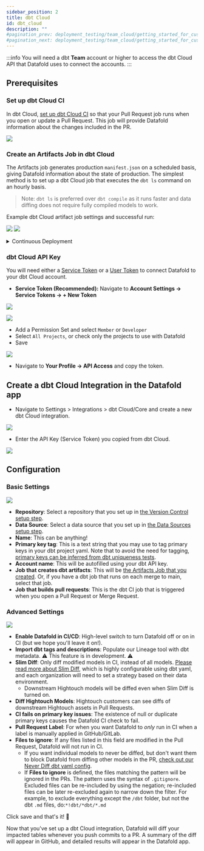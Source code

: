 ```yaml
---
sidebar_position: 2
title: dbt Cloud
id: dbt_cloud
description: ""
#pagination_prev: deployment_testing/team_cloud/getting_started_for_customers/version_control
#pagination_next: deployment_testing/team_cloud/getting_started_for_customers/data_apps
---
```

:::info
You will need a dbt **Team** account or higher to access the dbt Cloud API that Datafold uses to connect the accounts.
:::

## Prerequisites

### Set up dbt Cloud CI

In dbt Cloud, [set up dbt Cloud CI](https://docs.getdbt.com/docs/deploy/ci-jobs#set-up-ci-jobs) so that your Pull Request job runs when you open or update a Pull Request. This job will provide Datafold information about the changes included in the PR.

![](../../../../../static/img/dbt_cloud_pr_job.png) 

### Create an Artifacts Job in dbt Cloud

The Artifacts job generates production `manifest.json` on a scheduled basis, giving Datafold information about the state of production. The simplest method is to set up a dbt Cloud job that executes the `dbt ls` command on an hourly basis.

> Note: `dbt ls` is preferred over `dbt compile` as it runs faster and data diffing does not require fully compiled models to work.

Example dbt Cloud artifact job settings and successful run:

![](../../../../../static/img/dbt_cloud_artifacts_job.png) 
![](../../../../../static/img/dbt_ls_artifacts_job_example.png) 

<details>
    <summary>Continuous Deployment</summary>
    If you are interested in continuous deployment, you can use a <a href="/guides/cd#merge-trigger-production-job">Merge Trigger Production Job</a> instead of the Artifacts Job listed above.
</details>

### dbt Cloud API Key
You will need either a [Service Token](https://docs.getdbt.com/docs/dbt-cloud-apis/service-tokens) or a [User Token](https://docs.getdbt.com/docs/dbt-cloud-apis/user-tokens) to connect Datafold to your dbt Cloud account.

- **Service Token (Recommended):** Navigate to **Account Settings &rarr; Service Tokens &rarr; + New Token** 
    

![](../../../../../static/img/dbt_cloud_add_service_token.png) 

![](../../../../../static/img/dbt_cloud_add_service_token_permission.png)

- Add a Permission Set and select `Member` or `Developer`
- Select `All Projects`, or check only the projects to use with Datafold
- Save 

![](../../../../../static/img/dbt_cloud_service_token.png)

- Navigate to **Your Profile &rarr; API Access** and copy the token.

## Create a dbt Cloud Integration in the Datafold app

- Navigate to Settings > Integrations > dbt Cloud/Core and create a new dbt Cloud integration.

![](../../../../../static/img/dbt_cloud_setup.png)

- Enter the API Key (Service Token) you copied from dbt Cloud.

![](../../../../../static/img/dbt_cloud_api_key.png)

## Configuration

### Basic Settings

![](../../../../../static/img/dbt_cloud_basic_settings.png)

- **Repository**: Select a repository that you set up in [the Version Control setup step](../version_control.md).
- **Data Source**: Select a data source that you set up in [the Data Sources setup step](../data_sources.md).
- **Name**: This can be anything!
- **Primary key tag**: This is a text string that you may use to tag primary keys in your dbt project yaml. Note that to avoid the need for tagging, [primary keys can be inferred from dbt uniqueness tests](../../../../guides/dbt_advanced_configs.md#inferred).
- **Account name**: This will be autofilled using your dbt API key.
- **Job that creates dbt artifacts**: This will be [the Artifacts Job that you created](#create-an-artifacts-job-in-dbt-cloud). Or, if you have a dbt job that runs on each merge to main, select that job.
- **Job that builds pull requests**: This is the dbt CI job that is triggered when you open a Pull Request or Merge Request.

### Advanced Settings

![](../../../../../static/img/dbt_cloud_advanced_settings.png)

- **Enable Datafold in CI/CD**: High-level switch to turn Datafold off or on in CI (but we hope you'll leave it on!).
- **Import dbt tags and descriptions**: Populate our Lineage tool with dbt metadata. ⚠️ This feature is in development. ⚠️
- **Slim Diff**: Only diff modified models in CI, instead of all models. [Please read more about Slim Diff](../../../../guides/slim_diff.md), which is highly configurable using dbt yaml, and each organization will need to set a strategy based on their data environment.
    - Downstream Hightouch models will be diffed even when Slim Diff is turned on.
- **Diff Hightouch Models**: Hightouch customers can see diffs of downstream Hightouch assets in Pull Requests.
- **CI fails on primary key issues**: The existence of null or duplicate primary keys causes the Datafold CI check to fail.
- **Pull Request Label**: For when you want Datafold to *only* run in CI when a label is manually applied in GitHub/GitLab.
- **Files to ignore**: If any files listed in this field are modified in the Pull Request, Datafold will not run in CI. 
    - If you want individual models to never be diffed, but don't want them to block Datafold from diffing other models in the PR, [check out our Never Diff dbt yaml config](../../../../guides/dbt_advanced_configs.md#never-diff-a-model).
    - If **Files to ignore** is defined, the files matching the pattern will be ignored in the PRs. The pattern uses the syntax of `.gitignore`. Excluded files can be re-included by using the negation; re-included files can be later re-excluded again to narrow down the filter. For example, to exclude everything except the `/dbt` folder, but not the dbt `.md` files, do:`*!dbt/*dbt/*.md`

Click save and that's it! 🎉 

Now that you've set up a dbt Cloud integration, Datafold will diff your impacted tables whenever you push commits to a PR. A summary of the diff will appear in GitHub, and detailed results will appear in the Datafold app.